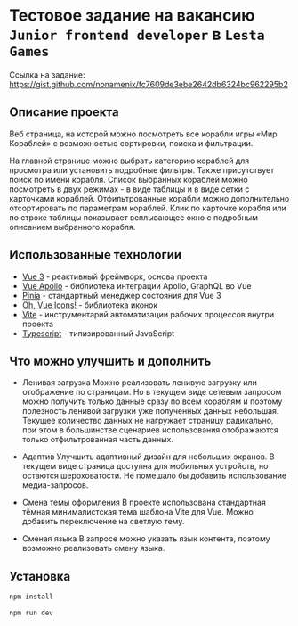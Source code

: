 # Тестовое задание на вакансию `Junior frontend developer` в `Lesta Games`
 Ссылка на задание: https://gist.github.com/nonamenix/fc7609de3ebe2642db6324bc962295b2

## Описание проекта
Веб страница, на которой можно посмотреть все корабли игры «Мир Кораблей» с возможностью сортировки, поиска и фильтрации. 

На главной странице можно выбрать категорию кораблей для просмотра или установить подробные фильтры. 
Также присутствует поиск по имени корабля. 
Список выбранных кораблей можно посмотреть в двух режимах - в виде таблицы и в виде сетки с карточками кораблей. 
Отфильтрованные корабли можно дополнительно отсортировать по параметрам кораблей. 
Клик по карточке корабля или по строке таблицы показывает всплывающее окно с подробным описанием выбранного корабля. 

## Использованные технологии
- [Vue 3](https://vuejs.org/) - реактивный фреймворк, основа проекта
- [Vue Apollo](https://apollo.vuejs.org/) - библиотека интеграции Apollo, GraphQL во Vue
- [Pinia](https://pinia.vuejs.org/) - стандартный менеджер состояния для Vue 3
- [Oh, Vue Icons!](https://oh-vue-icons.js.org/) - библиотека иконок
- [Vite](https://vitejs.dev/) - инструментарий автоматизации рабочих процессов внутри проекта
- [Typescript](https://www.typescriptlang.org/) - типизированный JavaScript

## Что можно улучшить и дополнить
- Ленивая загрузка
Можно реализовать ленивую загрузку или отображение по страницам. Но в текущем виде сетевым запросом можно получить только данные сразу по всем кораблям и поэтому полезность ленивой загрузки уже полученных данных небольшая. Текущее количество данных не нагружает страницу радикально, при этом в большинстве сценариев использования отображаются только отфильтрованная часть данных.

- Адаптив
Улучшить адаптивный дизайн для небольших экранов. В текущем виде страница доступна для мобильных устройств, но остаются шероховатости. Не помешало бы добавить использование медиа-запросов. 

- Смена темы оформления
В проекте использована стандартная тёмная минималистская тема шаблона Vite для Vue. Можно добавить переключение на светлую тему.

- Сменая языка
В запросе можно указать язык контента, поэтому возможно реализовать смену языка.

## Установка
```sh
npm install
```

```sh
npm run dev
```